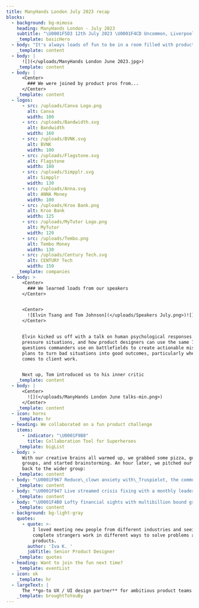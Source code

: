 ```yaml
---
title: ManyHands London July 2023 recap
blocks:
  - background: bg-mimosa
    heading: ManyHands London - July 2023
    subtitle: "\U0001F5D3️ 12th July 2023 \U0001F4CD Uncommon, Liverpool Street"
    _template: basicHero
  - body: "It's always loads of fun to be in a room filled with product pros to work on a fictional brief. We're constantly blown away by the creativity and camaraderie that people bring to our silly product challenges.\n\nMassive thank you to everyone who came along to our July event. \U0001F64C\n"
    _template: content
  - body: |
      ![](</uploads/ManyHands London June 2023.jpg>)
    _template: content
  - body: |
      <Center>
        ### We were joined by product pros from...
      </Center>
    _template: content
  - logos:
      - src: /uploads/Canva Logo.png
        alt: Canva
        width: 100
      - src: /uploads/Bandwidth.svg
        alt: Bandwidth
        width: 160
      - src: /uploads/BVNK.svg
        alt: BVNK
        width: 100
      - src: /uploads/Flagstone.svg
        alt: Flagstone
        width: 180
      - src: /uploads/Simpplr.svg
        alt: Simpplr
        width: 130
      - src: /uploads/Anna.svg
        alt: ANNA Money
        width: 100
      - src: /uploads/Kroo Bank.png
        alt: Kroo Bank
        width: 125
      - src: /uploads/MyTutor Logo.png
        alt: MyTutor
        width: 120
      - src: /uploads/Tembo.png
        alt: Tembo Money
        width: 130
      - src: /uploads/Century Tech.svg
        alt: CENTURY Tech
        width: 150
    _template: companies
  - body: >
      <Center>
        ### We learned loads from our speakers
      </Center>


      <Center>
        ![Elvin Tsang and Tom Johnson](</uploads/Speakers July.png>)![]()
      </Center>


      Elvin kicked us off with a talk on human psychological responses to high
      pressure situations, and how product designers can use the same 7
      questions commanders use on battlefields to create actionable mission
      plans to turn bad situations into good outcomes, particularly when it
      comes to client work.


      Next up, Tom introduced us to his inner critic
    _template: content
  - body: |
      <Center>
        ![](</uploads/ManyHands London June talks-min.png>)
      </Center>
    _template: content
  - icon: horns
    _template: hr
  - heading: We collaborated on a fun product challenge
    items:
      - indicator: "\U0001F9B8"
        title: Collaboration Tool for Superheroes
    _template: bigList
  - body: >
      With our creative brains all warmed up, we grabbed some pizza, got into
      groups, and started brainstorming. An hour later, we pitched our ideas
      back to the wider group:
    _template: content
  - body: "\U0001F967 Reduce\_clown anxiety with\_Truspielot, the community app to help fellow clowns protect themselves\_from unexpected pies to the face. \"The pie is coming, are you ready?\"\_\n"
    _template: content
  - body: "\U0001F947 Live streamed crisis fixing with a monthly leaderboard for superheroes looking to improve their global rep\n"
    _template: content
  - body: "\U0001F4B0 Lofty financial sights with multibillion bound growth in the first year (and room to 10x by expansion across the universe)\n"
    _template: content
  - background: bg-light-gray
    quotes:
      - quote: >-
          I loved meeting new people from different industries and seeing how
          complete strangers work in different ways to solve problems and create
          products. 
        author: 'Iva K. '
        jobTitle: Senior Product Designer
    _template: quotes
  - heading: Want to join the fun next time?
    _template: eventList
  - icon: ok
    _template: hr
  - largeText: |
      The **go-to UX / UI design partner** for ambitious product teams
    _template: broughtToYouBy
---
```


